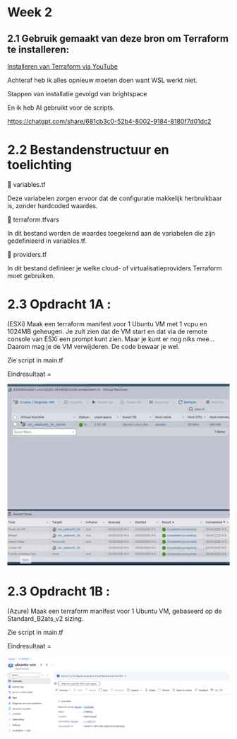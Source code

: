 # Week 2

## 2.1 Gebruik gemaakt van deze bron om Terraform te installeren:

[Installeren van Terraform via YouTube](https://www.youtube.com/watch?v=Vt_Wd_tYFco)

Achteraf heb ik alles opnieuw moeten doen want WSL werkt niet.

Stappen van installatie gevolgd van brightspace

En ik heb AI gebruikt voor de scripts.

https://chatgpt.com/share/681cb3c0-52b4-8002-9184-8180f7d01dc2


# 2.2 Bestandenstructuur en toelichting 

🔹 variables.tf

Deze variabelen zorgen ervoor dat de configuratie makkelijk herbruikbaar is, zonder hardcoded waardes.

🔹 terraform.tfvars

In dit bestand worden de waardes toegekend aan de variabelen die zijn gedefinieerd in variables.tf.

🔹 providers.tf

In dit bestand definieer je welke cloud- of virtualisatieproviders Terraform moet gebruiken.


# 2.3  Opdracht 1A  :

(ESXi) Maak een terraform manifest voor 1 Ubuntu VM met 1 vcpu en 1024MB geheugen. Je zult zien dat de VM start en dat via de remote console van ESXi een prompt kunt zien. Maar je kunt er nog niks mee… Daarom mag je de VM verwijderen. De code bewaar je wel.

Zie script in main.tf

Eindresultaat = 

![alt text](<1A SS-1.png>)

#   2.3  Opdracht 1B  :
(Azure) Maak een terraform manifest voor 1 Ubuntu VM, gebaseerd op de Standard_B2ats_v2 sizing.

Zie script in main.tf

Eindresultaat = 

![alt text](image.png)